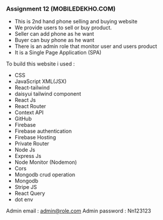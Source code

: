 ### Assignment 12 (MOBILEDEKHO.COM)
 <ul>
    <li>This is 2nd hand phone selling and buying website</li>
    <li>We provide users to sell or buy product.</li>
    <li>Seller can add phone as he want</li>
    <li>Buyer can buy phone as he want</li>
    <li>There is an admin role that monitor user and users product</li>
    <li>It is a Single Page Application (SPA)</li>
    
 </ul>

To build this website i used : 
<ul>
    <li>CSS</li>
    <li>JavaScript XML(JSX)</li>
    <li>React-tailwind</li>
    <li>daisyui tailwind component</li>
    <li>React Js</li>
    <li>React Router</li>
    <li>Context API</li>
    <li>GitHub </li>
    <li>Firebase</li>
    <li>Firebase authentication</li>
    <li>Firebase Hosting </li>
    <li>Private Router</li>
    <li>Node Js</li>
    <li>Express Js</li>
    <li>Node Monitor (Nodemon)</li>
    <li>Cors</li>
    <li>Mongodb crud operation</li>
    <li>Mongodb</li>
    <li>Stripe JS</li>
    <li>React Query</li>
    <li>dot env</li>
</ul>

Admin email : admin@role.com
Admin password : Nn123123